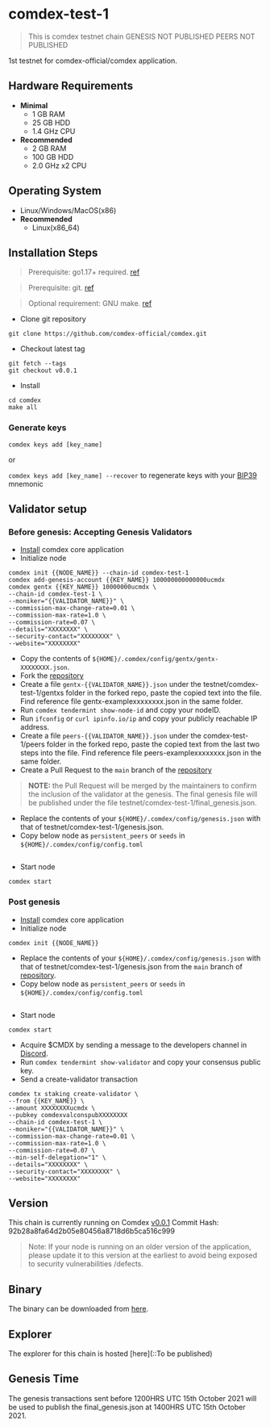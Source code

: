 # comdex-test-1
> This is comdex testnet chain
> GENESIS NOT PUBLISHED
> PEERS NOT PUBLISHED

1st testnet for comdex-official/comdex application.

## Hardware Requirements
* **Minimal**
    * 1 GB RAM
    * 25 GB HDD
    * 1.4 GHz CPU
* **Recommended**
    * 2 GB RAM
    * 100 GB HDD
    * 2.0 GHz x2 CPU

## Operating System
* Linux/Windows/MacOS(x86)
* **Recommended**
    * Linux(x86_64)

## Installation Steps
>Prerequisite: go1.17+ required. [ref](https://golang.org/doc/install)

>Prerequisite: git. [ref](https://github.com/git/git)

>Optional requirement: GNU make. [ref](https://www.gnu.org/software/make/manual/html_node/index.html)

* Clone git repository
```shell
git clone https://github.com/comdex-official/comdex.git
```
* Checkout latest tag
```shell
git fetch --tags
git checkout v0.0.1
```
* Install
```shell
cd comdex
make all
```

### Generate keys

`comdex keys add [key_name]`

or

`comdex keys add [key_name] --recover` to regenerate keys with your [BIP39](https://github.com/bitcoin/bips/tree/master/bip-0039) mnemonic


## Validator setup

### Before genesis: Accepting Genesis Validators

* [Install](#installation-steps) comdex core application
* Initialize node
```shell
comdex init {{NODE_NAME}} --chain-id comdex-test-1
comdex add-genesis-account {{KEY_NAME}} 100000000000000ucmdx
comdex gentx {{KEY_NAME}} 10000000ucmdx \
--chain-id comdex-test-1 \
--moniker="{{VALIDATOR_NAME}}" \
--commission-max-change-rate=0.01 \
--commission-max-rate=1.0 \
--commission-rate=0.07 \
--details="XXXXXXXX" \
--security-contact="XXXXXXXX" \
--website="XXXXXXXX"
```
* Copy the contents of `${HOME}/.comdex/config/gentx/gentx-XXXXXXXX.json`.
* Fork the [repository](https://github.com/comdex-official/networks/)
* Create a file `gentx-{{VALIDATOR_NAME}}.json` under the testnet/comdex-test-1/gentxs folder in the forked repo, paste the copied text into the file. Find reference file gentx-examplexxxxxxxx.json in the same folder.
* Run `comdex tendermint show-node-id` and copy your nodeID.
* Run `ifconfig` or `curl ipinfo.io/ip` and copy your publicly reachable IP address.
* Create a file `peers-{{VALIDATOR_NAME}}.json` under the comdex-test-1/peers folder in the forked repo, paste the copied text from the last two steps into the file. Find reference file peers-examplexxxxxxxx.json in the same folder.
* Create a Pull Request to the `main` branch of the [repository](https://github.com/comdex-official/networks)
>**NOTE:** the Pull Request will be merged by the maintainers to confirm the inclusion of the validator at the genesis. The final genesis file will be published under the file testnet/comdex-test-1/final_genesis.json.
* Replace the contents of your `${HOME}/.comdex/config/genesis.json` with that of testnet/comdex-test-1/genesis.json.
* Copy below node as `persistent_peers` or `seeds` in `${HOME}/.comdex/config/config.toml`

```shell
```
* Start node
```shell
comdex start
```

### Post genesis

* [Install](#installation-steps) comdex core application
* Initialize node
```shell
comdex init {{NODE_NAME}}
```
* Replace the contents of your `${HOME}/.comdex/config/genesis.json` with that of testnet/comdex-test-1/genesis.json from the `main` branch of [repository](https://github.com/comdex-official/networks).
* Copy below node as `persistent_peers` or `seeds` in `${HOME}/.comdex/config/config.toml`
```shell
```
* Start node
```shell
comdex start
```
* Acquire $CMDX by sending a message to the developers channel in [Discord](https://discord.gg/gH6RTrnexk).
* Run `comdex tendermint show-validator` and copy your consensus public key.
* Send a create-validator transaction
```
comdex tx staking create-validator \
--from {{KEY_NAME}} \
--amount XXXXXXXXucmdx \
--pubkey comdexvalconspubXXXXXXXX
--chain-id comdex-test-1 \
--moniker="{{VALIDATOR_NAME}}" \
--commission-max-change-rate=0.01 \
--commission-max-rate=1.0 \
--commission-rate=0.07 \
--min-self-delegation="1" \
--details="XXXXXXXX" \
--security-contact="XXXXXXXX" \
--website="XXXXXXXX"
```
## Version
This chain is currently running on Comdex [v0.0.1](https://github.com/comdex-official/comdex/releases/tag/v0.0.1)
Commit Hash: 92b28a8fa64d2b05e80456a8718d6b5ca516c999
>Note: If your node is running on an older version of the application, please update it to this version at the earliest to avoid being exposed to security vulnerabilities /defects.

## Binary
The binary can be downloaded from [here](https://github.com/comdex-official/comdex/releases/tag/v0.0.1).

## Explorer
The explorer for this chain is hosted [here](::To be published)

## Genesis Time
The genesis transactions sent before 1200HRS UTC 15th October 2021 will be used to publish the final_genesis.json at 1400HRS UTC 15th October 2021. 
